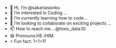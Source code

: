 - 👋 Hi, I’m @sakariassinku
- 👀 I’m interested in Coding ...
- 🌱 I’m currently learning how to code...
- 💞️ I’m looking to collaborate on exciting projects ...
- 📫 How to reach me ...@toxic_data:IG
- 😄 Pronouns:HE /HIM.
- ⚡ Fun fact: 1+1=11

<!---
sakariassinku/sakariassinku is a ✨ special ✨ repository because its `README.md` (this file) appears on your GitHub profile.
You can click the Preview link to take a look at your changes.
--->
